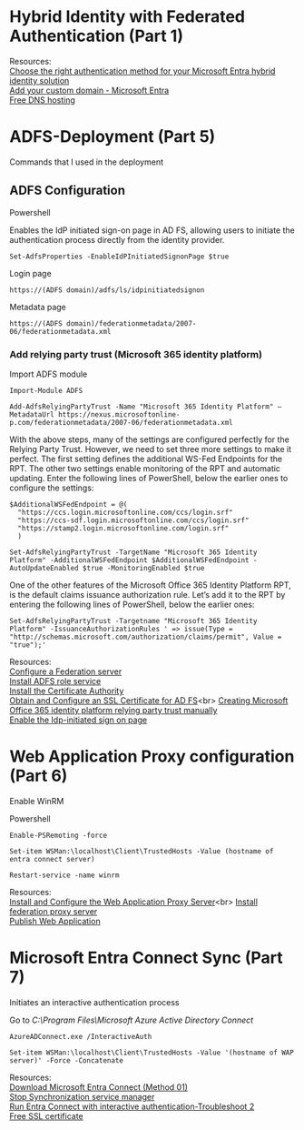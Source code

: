 # Hybrid Identity with Federated Authentication (Part 1)
Resources:<br>
[Choose the right authentication method for your Microsoft Entra hybrid identity solution](https://learn.microsoft.com/en-us/entra/identity/hybrid/connect/choose-ad-authn)<br>
[Add your custom domain - Microsoft Entra](https://learn.microsoft.com/en-us/entra/fundamentals/add-custom-domain)<br>
[Free DNS hosting](https://www.cloudns.net/)<br>

# ADFS-Deployment (Part 5)

Commands that I used in the deployment

## ADFS Configuration
Powershell

Enables the IdP initiated sign-on page in AD FS, allowing users to initiate the authentication process directly from the identity provider.
```
Set-AdfsProperties -EnableIdPInitiatedSignonPage $true
```
Login page 
```
https://(ADFS domain)/adfs/ls/idpinitiatedsignon
```
Metadata page
```
https://(ADFS domain)/federationmetadata/2007-06/federationmetadata.xml
```
### Add relying party trust (Microsoft 365 identity platform)
Import ADFS module
```
Import-Module ADFS
```
```
Add-AdfsRelyingPartyTrust -Name "Microsoft 365 Identity Platform" –MetadataUrl https://nexus.microsoftonline-p.com/federationmetadata/2007-06/federationmetadata.xml
```
With the above steps, many of the settings are configured perfectly for the Relying Party Trust. However, we need to set three more settings to make it perfect.
The first setting defines the additional WS-Fed Endpoints for the RPT. The other two settings enable monitoring of the RPT and automatic updating.
Enter the following lines of PowerShell, below the earlier ones to configure the settings:
```
$AdditionalWSFedEndpoint = @(
  "https://ccs.login.microsoftonline.com/ccs/login.srf"
  "https://ccs-sdf.login.microsoftonline.com/ccs/login.srf"
  "https://stamp2.login.microsoftonline.com/login.srf"
  )
```
```
Set-AdfsRelyingPartyTrust -TargetName "Microsoft 365 Identity Platform" -AdditionalWSFedEndpoint $AdditionalWSFedEndpoint -AutoUpdateEnabled $true -MonitoringEnabled $true
```
One of the other features of the Microsoft Office 365 Identity Platform RPT, is the default claims issuance authorization rule.
Let’s add it to the RPT by entering the following lines of PowerShell, below the earlier ones:
```
Set-AdfsRelyingPartyTrust -Targetname "Microsoft 365 Identity Platform" -IssuanceAuthorizationRules ' => issue(Type = "http://schemas.microsoft.com/authorization/claims/permit", Value = "true");'
```
Resources: <br>
[Configure a Federation server](https://learn.microsoft.com/en-us/windows-server/identity/ad-fs/deployment/configure-a-federation-server)<br>
[Install ADFS role service](https://learn.microsoft.com/en-us/windows-server/identity/ad-fs/deployment/install-the-ad-fs-role-service)<br>
[Install the Certificate Authority](https://learn.microsoft.com/en-us/windows-server/networking/core-network-guide/cncg/server-certs/install-the-certification-authority)<br>
[Obtain and Configure an SSL Certificate for AD FS](https://learn.microsoft.com/en-us/previous-versions/windows/it-pro/windows-server-2012-r2-and-2012/dn781428(v=ws.11))<br>
[Creating Microsoft Office 365 identity platform relying party trust manually](https://dirteam.com/sander/2019/06/04/creating-the-microsoft-office-365-identity-platform-relying-party-trust-manually/)<br>
[Enable the Idp-initiated sign on page](https://learn.microsoft.com/en-us/windows-server/identity/ad-fs/troubleshooting/ad-fs-tshoot-initiatedsignon)

# Web Application Proxy configuration (Part 6)

Enable WinRM

Powershell

```
Enable-PSRemoting -force 
```
```
Set-item WSMan:\localhost\Client\TrustedHosts -Value (hostname of entra connect server)
```
```
Restart-service -name winrm
```
Resources:<br>
[Install and Configure the Web Application Proxy Server](https://learn.microsoft.com/en-us/previous-versions/windows/it-pro/windows-server-2012-R2-and-2012/dn383662(v=ws.11))<br>
[Install federation proxy server](https://www.youtube.com/watch?v=N5idLsbI3W0)<br>
[Publish Web Application](https://www.youtube.com/watch?v=RZLh8F-tWJc)<br>

# Microsoft Entra Connect Sync (Part 7)
Initiates an interactive authentication process

Go to *C:\Program Files\Microsoft Azure Active Directory Connect*
```
AzureADConnect.exe /InteractiveAuth
```
```
Set-item WSMan:\localhost\Client\TrustedHosts -Value '(hostname of WAP server)' -Force -Concatenate
```
Resources:<br>
[Download Microsoft Entra Connect (Method 01)](https://www.microsoft.com/en-us/download/details.aspx?id=47594)<br>
[Stop Synchronization service manager](https://supertekboy.com/2017/01/01/unable-to-connect-to-the-synchronization-service/)<br>
[Run Entra Connect with interactive authentication-Troubleshoot 2](https://blog.matrixpost.net/azure-ad-connect-unable-to-validate-credentials-due-to-an-unexpected-error/)<br>
[Free SSL certificate](https://zerossl.com/)

 
